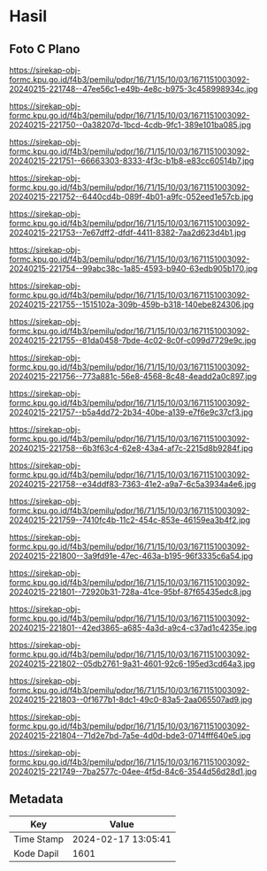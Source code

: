 # Hasil

## Foto C Plano

https://sirekap-obj-formc.kpu.go.id/f4b3/pemilu/pdpr/16/71/15/10/03/1671151003092-20240215-221748--47ee56c1-e49b-4e8c-b975-3c458998934c.jpg

https://sirekap-obj-formc.kpu.go.id/f4b3/pemilu/pdpr/16/71/15/10/03/1671151003092-20240215-221750--0a38207d-1bcd-4cdb-9fc1-389e101ba085.jpg

https://sirekap-obj-formc.kpu.go.id/f4b3/pemilu/pdpr/16/71/15/10/03/1671151003092-20240215-221751--66663303-8333-4f3c-b1b8-e83cc60514b7.jpg

https://sirekap-obj-formc.kpu.go.id/f4b3/pemilu/pdpr/16/71/15/10/03/1671151003092-20240215-221752--6440cd4b-089f-4b01-a9fc-052eed1e57cb.jpg

https://sirekap-obj-formc.kpu.go.id/f4b3/pemilu/pdpr/16/71/15/10/03/1671151003092-20240215-221753--7e67dff2-dfdf-4411-8382-7aa2d623d4b1.jpg

https://sirekap-obj-formc.kpu.go.id/f4b3/pemilu/pdpr/16/71/15/10/03/1671151003092-20240215-221754--99abc38c-1a85-4593-b940-63edb905b170.jpg

https://sirekap-obj-formc.kpu.go.id/f4b3/pemilu/pdpr/16/71/15/10/03/1671151003092-20240215-221755--1515102a-309b-459b-b318-140ebe824306.jpg

https://sirekap-obj-formc.kpu.go.id/f4b3/pemilu/pdpr/16/71/15/10/03/1671151003092-20240215-221755--81da0458-7bde-4c02-8c0f-c099d7729e9c.jpg

https://sirekap-obj-formc.kpu.go.id/f4b3/pemilu/pdpr/16/71/15/10/03/1671151003092-20240215-221756--773a881c-56e8-4568-8c48-4eadd2a0c897.jpg

https://sirekap-obj-formc.kpu.go.id/f4b3/pemilu/pdpr/16/71/15/10/03/1671151003092-20240215-221757--b5a4dd72-2b34-40be-a139-e7f6e9c37cf3.jpg

https://sirekap-obj-formc.kpu.go.id/f4b3/pemilu/pdpr/16/71/15/10/03/1671151003092-20240215-221758--6b3f63c4-62e8-43a4-af7c-2215d8b9284f.jpg

https://sirekap-obj-formc.kpu.go.id/f4b3/pemilu/pdpr/16/71/15/10/03/1671151003092-20240215-221758--e34ddf83-7363-41e2-a9a7-6c5a3934a4e6.jpg

https://sirekap-obj-formc.kpu.go.id/f4b3/pemilu/pdpr/16/71/15/10/03/1671151003092-20240215-221759--7410fc4b-11c2-454c-853e-46159ea3b4f2.jpg

https://sirekap-obj-formc.kpu.go.id/f4b3/pemilu/pdpr/16/71/15/10/03/1671151003092-20240215-221800--3a9fd91e-47ec-463a-b195-96f3335c6a54.jpg

https://sirekap-obj-formc.kpu.go.id/f4b3/pemilu/pdpr/16/71/15/10/03/1671151003092-20240215-221801--72920b31-728a-41ce-95bf-87f65435edc8.jpg

https://sirekap-obj-formc.kpu.go.id/f4b3/pemilu/pdpr/16/71/15/10/03/1671151003092-20240215-221801--42ed3865-a685-4a3d-a9c4-c37ad1c4235e.jpg

https://sirekap-obj-formc.kpu.go.id/f4b3/pemilu/pdpr/16/71/15/10/03/1671151003092-20240215-221802--05db2761-9a31-4601-92c6-195ed3cd64a3.jpg

https://sirekap-obj-formc.kpu.go.id/f4b3/pemilu/pdpr/16/71/15/10/03/1671151003092-20240215-221803--0f1677b1-8dc1-49c0-83a5-2aa065507ad9.jpg

https://sirekap-obj-formc.kpu.go.id/f4b3/pemilu/pdpr/16/71/15/10/03/1671151003092-20240215-221804--71d2e7bd-7a5e-4d0d-bde3-0714fff640e5.jpg

https://sirekap-obj-formc.kpu.go.id/f4b3/pemilu/pdpr/16/71/15/10/03/1671151003092-20240215-221749--7ba2577c-04ee-4f5d-84c6-3544d56d28d1.jpg


## Metadata

| Key        | Value               |
| ---------- | ------------------- |
| Time Stamp | 2024-02-17 13:05:41 |
| Kode Dapil | 1601                |



